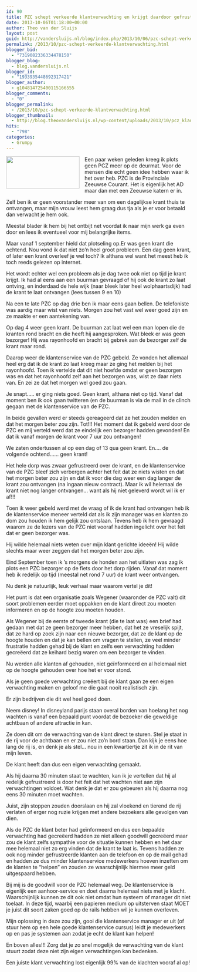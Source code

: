 ```yaml
---
id: 90
title: PZC schept verkeerde klantverwachting en krijgt daardoor gefrustreerde klanten.
date: 2013-10-06T01:18:00+00:00
author: Theo van der Sluijs
layout: post
guid: http://vandersluijs.nl/blog/index.php/2013/10/06/pzc-schept-verkeerde-klantverwachting/
permalink: /2013/10/pzc-schept-verkeerde-klantverwachting.html
blogger_bid:
  - "7319082336334478150"
blogger_blog:
  - blog.vandersluijs.nl
blogger_id:
  - "1933935448692317421"
blogger_author:
  - g104814725400115166555
blogger_comments:
  - "0"
blogger_permalink:
  - /2013/10/pzc-schept-verkeerde-klantverwachting.html
blogger_thumbnail:
  - http://blog.theovandersluijs.nl/wp-content/uploads/2013/10/pcz_klant_verwachting.png
hits:
  - "798"
categories:
  - Grumpy
---
```

<div style="clear: both; text-align: left;">
  <a href=https://vandersluijs.resultants-e.nl/2013/10/pcz_klant_verwachting.png" style="clear: left; float: left; margin-bottom: 1em; margin-right: 1em;"><img border="0" height="88" src="https://vandersluijs.resultants-e.nl/2013/10/pcz_klant_verwachting.png" width="200" /></a>
</div>

Een paar weken geleden kreeg ik plots geen PCZ meer op de deurmat. Voor de mensen die echt geen idee hebben waar ik het over heb. PZC is de Provinciale Zeeuwse Courant. Het is eigenlijk het AD maar dan met een Zeeuwse katern er in.

Zelf ben ik er geen voorstander meer van om een dagelijkse krant thuis te ontvangen, maar mijn vrouw leest hem graag dus tja als je er voor betaald dan verwacht je hem ook.

Meestal blader ik hem bij het ontbijt net voordat ik naar mijn werk ga even door en lees ik eventueel voor mij belangrijke items.

Maar vanaf 1 september hield dat plotseling op.<!--more-->Er was geen krant die ochtend. Nou vond ik dat niet zo&#8217;n heel groot probleem. Een dag geen krant, of later een krant overleef je wel toch? Ik althans wel want het meest heb ik toch reeds gelezen op internet.

Het wordt echter wel een probleem als je dag twee ook niet op tijd je krant krijgt. Ik had al eens aan een buurman gevraagd of hij ook de krant zo laat ontving, en inderdaad de hele wijk (naar bleek later heel wolphaartsdijk) had de krant te laat ontvangen (lees tussen 9 en 10)

Na een te late PZC op dag drie ben ik maar eens gaan bellen. De telefoniste was aardig maar wist van niets. Morgen zou het vast wel weer goed zijn en ze maakte er een aantekening van.

Op dag 4 weer geen krant. De buurman zat laat wel een man lopen die de kranten rond bracht en die heeft hij aangesproken. Wat bleek er was geen bezorger! Hij was rayonhoofd en bracht bij gebrek aan de bezorger zelf de krant maar rond.

Daarop weer de&nbsp;klantenservice&nbsp;van de PZC gebeld. Ze vonden het allemaal heel erg dat ik de krant zo laat kreeg maar ze ging het melden bij het rayonhoofd. Toen ik vertelde dat dit niet hoefde omdat er geen bezorgen was en dat het rayonhoofd zelf aan het bezorgen was, wist ze daar niets van. En zei ze dat het morgen wel goed zou gaan.

Je snapt….. er ging niets goed. Geen krant, althans niet op tijd. Vanaf dat moment ben ik ook gaan twitteren (en de buurman is via de mail in de clinch gegaan met de&nbsp;klantenservice&nbsp;van de PZC.

In beide gevallen werd er steeds gereageerd dat ze het zouden melden en dat het morgen beter zou zijn. Tot!!! Het moment dat ik gebeld werd door de PZC en mij verteld werd dat ze eindelijk een bezorger hadden gevonden! En dat ik vanaf morgen de krant voor 7 uur zou ontvangen!

We zaten ondertussen al op een dag of 13 qua geen krant. En…. de volgende ochtend…… geen krant!

Het hele dorp was zwaar gefrustreerd over de krant, en de klantenservice van de PZC bleef zich verbergen achter het feit dat ze niets wisten en dat het morgen beter zou zijn en dat ik voor die dag weer een dag langer de krant zou ontvangen (na ingaan nieuw contract). Maar ik wil helemaal de krant niet nog langer ontvangen… want als hij niet geleverd wordt wil ik er af!!!

Toen ik weer gebeld werd met de vraag of ik de krant had ontvangen heb ik de&nbsp;klantenservice meneer verteld dat als ik zijn manager was en klanten zo dom zou houden ik hem gelijk zou ontslaan. Tevens heb ik hem gevraagd waarom ze de lezers van de PZC niet vooraf hadden ingelicht over het feit dat er geen bezorger was.&nbsp;

Hij wilde helemaal niets weten over mijn klant gerichte ideeën! Hij wilde slechts maar weer zeggen dat het morgen beter zou zijn.

Eind September toen ik &#8217;s morgens de honden aan het uitlaten was zag ik plots een PZC bezorger op de fiets door het dorp rijden. Vanaf dat moment heb ik redelijk op tijd (meestal net rond 7 uur) de krant weer ontvangen.

Nu denk je natuurlijk, leuk verhaal maar waarom vertel je dit!

Het punt is dat een organisatie zoals Wegener (waaronder de PZC valt) dit soort problemen eerder moet oppakken en de klant direct zou moeten informeren en op de hoogte zou moeten houden.

Als Wegener bij de eerste of tweede krant (die te laat was) een brief had gedaan met dat ze geen bezorger meer hebben, dat het ze vreselijk spijt, dat ze hard op zoek zijn naar een nieuwe bezorger, dat ze de klant op de hoogte houden en dat je kan bellen om vragen te stellen, ze veel minder frustratie hadden gehad bij de klant en zelfs een verwachting hadden gecreëerd dat ze keihard bezig waren om een bezorger te vinden.

Nu werden alle klanten af gehouden, niet geïnformeerd en al helemaal niet op de hoogte gehouden over hoe het er voor stond.

Als je geen goede verwachting creëert bij de klant gaan ze een eigen verwachting maken en geloof me die gaat nooit realistisch zijn.

Er zijn bedrijven die dit wel heel goed doen.

Neem disney! In disneyland parijs staan overal borden van hoelang het nog wachten is vanaf een bepaald punt voordat de bezoeker die geweldige achtbaan of andere attractie in kan.

Ze doen dit om de verwachting van de klant direct te sturen. Stel je staat in de rij voor de achtbaan en er zou niet zo&#8217;n bord staan. Dan kijk je eens hoe lang de rij is, en denk je als stel… nou in een kwartiertje zit ik in de rit van mijn leven.

De klant heeft dan dus een eigen verwachting gemaakt.

Als hij daarna 30 minuten staat te wachten, kan ik je vertellen dat hij al redelijk gefrustreerd is door het feit dat het wachten niet aan zijn verwachtingen voldoet. Wat denk je dat er zou gebeuren als hij daarna nog eens 30 minuten moet wachten.

Juist, zijn stoppen zouden doorslaan en hij zal vloekend en tierend de rij verlaten of erger nog ruzie krijgen met andere bezoekers alle gevolgen van dien.

Als de PZC de klant beter had geïnformeerd en dus een bepaalde verwachting had gecreëerd hadden ze niet alleen goodwill&nbsp;gecreëerd&nbsp;maar zou de klant zelfs sympathie voor de situatie kunnen hebben en het daar mee helemaal niet zo erg vinden dat de krant te laat is. Tevens hadden ze ook nog minder gefrustreerde klanten aan de telefoon en op de mail gehad en hadden ze dus minder&nbsp;klantenservice medewerkers hoeven inzetten om de klanten te &#8220;helpen&#8221; en zouden ze waarschijnlijk hiermee meer geld uitgespaard hebben.

Bij mij is de goodwill voor de PZC helemaal weg. De klantenservice is eigenlijk een aanhoor-service en doet daarna helemaal niets met je klacht. Waarschijnlijk kunnen ze dit ook niet omdat hun systeem of manager dit niet toelaat. In deze tijd, waarbij een papieren medium op uitsterven staat MOET je juist dit soort zaken goed op de rails hebben wil je kunnen overleven.

Mijn oplossing in deze zou zijn, gooi die klantenservice manager er uit (of stuur hem op een hele goede klantenservice cursus) leidt je medewerkers op en pas je systemen aan zodat je echt de klant kan helpen!

En boven alles!!! Zorg dat je zo snel mogelijk de verwachting van de klant stuurt zodat deze niet zijn eigen verwachtingen kan bedenken.

Een juiste klant verwachting lost eigenlijk 99% van de klachten vooraf al op!
